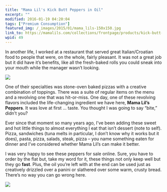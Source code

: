```yaml
---
title: "Mama Lil's Kick Butt Peppers in Oil"
excerpt: ""
modified: 2016-01-19 04:20:04
tags: ["Premium Consumption"]
featured_img: /_images/2015/01/mama_lils-150x150.jpg
link_to: https://mamalils.com/collections/frontpage/products/kick-butt-peppers-in-oil-original-12oz-6-pack
wpid: 49
---
```



In another life, I worked at a restaurant that served great Italian/Croatian food to people that were, on the whole, fairly pleasant. It was not a great job but it did have it’s benefits, like all the fresh-baked rolls you could sneak into your mouth while the manager wasn’t looking.

![](/_images/2015/01/mama_lils.jpg)

One of their specialties was stone-oven baked pizzas with a creative combination of toppings. There was a suite of regular items on the menu and a revolving one that was hit-or-miss. One day, one of these revolving flavors included the life-changing ingredient we have here, **Mama Lil’s Peppers**. It was love at first … taste. You thought I was going to say “bite,” didn’t you?

Ever since that moment so many years ago, I’ve been adding these sweet and hot little things to almost everything I eat that isn’t dessert (note to self). Pizza, sandwiches (tuna melts in particular, I don’t know why it works but it does), pasta, pizza, salads, steak, pizza – you name something eaten for dinner and I’ve considered whether Mama Lil’s can make it better.

I was very happy to see these peppers for sale online. Sure, you have to order by the flat but, take my word for it, these things not only keep well but they go **fast**. Plus, the oil you’re left with at the end can be used just as creatively drizzled over a panini or slathered over some warm, crusty bread. There’s no way you can go wrong here.

![](/_images/2015/02/pc_logo_023.png)
